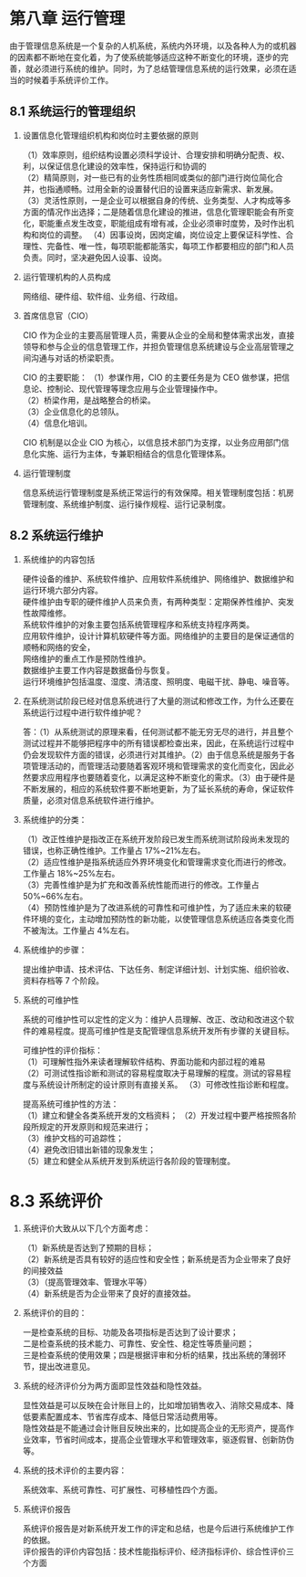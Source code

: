 # 第八章 运行管理

由于管理信息系统是一个复杂的人机系统，系统内外环境，以及各种人为的或机器的因素都不断地在变化着，为了使系统能够适应这种不断变化的环境，逐步的完善，就必须进行系统的维护。同时，为了总结管理信息系统的运行效果，必须在适当的时候着手系统评价工作。

## 8.1 系统运行的管理组织

1. 设置信息化管理组织机构和岗位时主要依据的原则

   （1）效率原则，组织结构设置必须科学设计、合理安排和明确分配责、权、利，以保证信息化建设的效率性，保持运行和协调的  
   （2）精简原则，对一些已有的业务性质相同或类似的部门进行岗位简化合并，也指通顺畅。过用全新的设置替代旧的设置来适应新需求、新发展。  
   （3）灵活性原则，一是企业可以根据自身的传统、业务类型、人才构成等多方面的情况作出选择；二是随着信息化建设的推进，信息化管理职能会有所变化，职能重点发生改变，职能组成有增有减，企业必须审时度势，及时作出机构和岗位的调整。
   （4）因事设岗，因岗定编，岗位设定上要保证科学性、合理性、完备性、唯一性，每项职能都能落实，每项工作都要相应的部门和人员负责。同时，坚决避免因人设事、设岗。

2. 运行管理机构的人员构成

   网络组、硬件组、软件组、业务组、行政组。

3. 首席信息官（CIO）

   CIO 作为企业的主要高层管理人员，需要从企业的全局和整体需求出发，直接领导和参与企业的信息管理工作，并担负管理信息系统建设与企业高层管理之间沟通与对话的桥梁职责。

   CIO 的主要职能：
   （1）参谋作用，CIO 的主要任务是为 CEO 做参谋，把信息论、控制论、现代管理等理念应用与企业管理操作中。  
   （2）桥梁作用，是战略整合的桥梁。  
   （3）企业信息化的总领队。  
   （4）信息化培训。

   CIO 机制是以企业 CIO 为核心，以信息技术部门为支撑，以业务应用部门信息化实施、运行为主体，专兼职相结合的信息化管理体系。

4. 运行管理制度

   信息系统运行管理制度是系统正常运行的有效保障。相关管理制度包括：机房管理制度、系统维护制度、运行操作规程、运行记录制度。

## 8.2 系统运行维护

1.  系统维护的内容包括

    硬件设备的维护、系统软件维护、应用软件系统维护、网络维护、数据维护和运行环境六部分内容。  
    硬件维护由专职的硬件维护人员来负责，有两种类型：定期保养性维护、突发性故障维修。  
    系统软件维护的对象主要包括系统管理程序和系统支持程序两类。  
    应用软件维护，设计计算机软硬件等方面。网络维护的主要目的是保证通信的顺畅和网络的安全，  
    网络维护的重点工作是预防性维护。  
    数据维护主要工作内容是数据备份与恢复。  
    运行环境维护包括温度、湿度、清洁度、照明度、电磁干扰、静电、噪音等。

2.  在系统测试阶段已经对信息系统进行了大量的测试和修改工作，为什么还要在系统运行过程中进行软件维护呢？

    答：（1）从系统测试的原理来看，任何测试都不能无穷无尽的进行，并且整个测试过程并不能够把程序中的所有错误都检查出来，因此，在系统运行过程中仍会发现软件方面的错误，必须进行对其维护。（2）由于信息系统是服务于各项管理活动的，而管理活动要随着客观环境和管理需求的变化而变化，因此必然要求应用程序也要随着变化，以满足这种不断变化的需求。（3）由于硬件是不断发展的，相应的系统软件要不断地更新，为了延长系统的寿命，保证软件质量，必须对信息系统软件进行维护。

3.  系统维护的分类：

    （1）改正性维护是指改正在系统开发阶段已发生而系统测试阶段尚未发现的错误，也称正确性维护。工作量占 17%~21%左右。  
    （2）适应性维护是指系统适应外界环境变化和管理需求变化而进行的修改。工作量占 18%~25%左右。  
    （3）完善性维护是为扩充和改善系统性能而进行的修改。工作量占 50%~66%左右。  
    （4）预防性维护是为了改进系统的可靠性和可维护性，为了适应未来的软硬件环境的变化，主动增加预防性的新功能，以使管理信息系统适应各类变化而不被淘汰。工作量占 4%左右。

4.  系统维护的步骤：

    提出维护申请、技术评估、下达任务、制定详细计划、计划实施、组织验收、资料存档等 7 个阶段。

5.  系统的可维护性

    系统的可维护性可以定性的定义为：维护人员理解、改正、改动和改进这个软件的难易程度。提高可维护性是支配管理信息系统开发所有步骤的关键目标。

    可维护性的评价指标：  
    （1）可理解性指外来读者理解软件结构、界面功能和内部过程的难易  
    （2）可测试性指诊断和测试的容易程度取决于易理解的程度。测试的容易程度与系统设计所制定的设计原则有直接关系。
    （3）可修改性指诊断和程度。

    提高系统可维护性的方法：  
    （1）建立和健全各类系统开发的文档资料；
    （2）开发过程中要严格按照各阶段所规定的开发原则和规范来进行；  
    （3）维护文档的可追踪性；  
    （4）避免改旧错出新错的现象发生；  
    （5）建立和健全从系统开发到系统运行各阶段的管理制度。

# 8.3 系统评价

1. 系统评价大致从以下几个方面考虑：

   （1）新系统是否达到了预期的目标；  
   （2）新系统是否具有较好的适应性和安全性；新系统是否为企业带来了良好的间接效益  
   （3）（提高管理效率、管理水平等）  
   （4）新系统是否为企业带来了良好的直接效益。

2. 系统评价的目的：

   一是检查系统的目标、功能及各项指标是否达到了设计要求；  
   二是检查系统的技术能力、可靠性、安全性、稳定性等质量问题；  
   三是检查系统的使用效果；四是根据评审和分析的结果，找出系统的薄弱环节，提出改进意见。

3. 系统的经济评价分为两方面即显性效益和隐性效益。

   显性效益是可以反映在会计账目上的，比如增加销售收入、消除交易成本、降低要素配置成本、节省库存成本、降低日常活动费用等。  
   隐性效益是不能通过会计账目反映出来的，比如提高企业的无形资产，提高作业效率，节省时间成本，提高企业管理水平和管理效率，驱逐假冒、创新防伪等。

4. 系统的技术评价的主要内容：

   系统效率、系统可靠性、可扩展性、可移植性四个方面。

5. 系统评价报告

   系统评价报告是对新系统开发工作的评定和总结，也是今后进行系统维护工作的依据。  
   评价报告的评价内容包括：技术性能指标评价、经济指标评价、综合性评价三个方面
